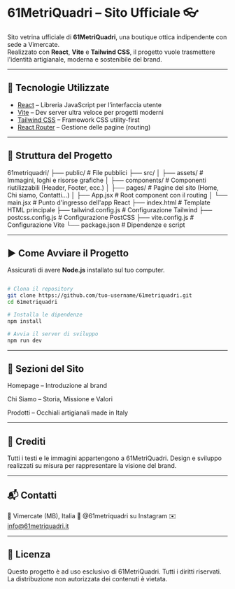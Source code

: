 # 61MetriQuadri – Sito Ufficiale 👓

Sito vetrina ufficiale di **61MetriQuadri**, una boutique ottica indipendente con sede a Vimercate.  
Realizzato con **React**, **Vite** e **Tailwind CSS**, il progetto vuole trasmettere l'identità artigianale, moderna e sostenibile del brand.


---





## 🚀 Tecnologie Utilizzate

- [React](https://reactjs.org/) – Libreria JavaScript per l’interfaccia utente
- [Vite](https://vitejs.dev/) – Dev server ultra veloce per progetti moderni
- [Tailwind CSS](https://tailwindcss.com/) – Framework CSS utility-first
- [React Router](https://reactrouter.com/) – Gestione delle pagine (routing)


---





## 📁 Struttura del Progetto

61metriquadri/
├── public/ # File pubblici
├── src/
│ ├── assets/ # Immagini, loghi e risorse grafiche
│ ├── components/ # Componenti riutilizzabili (Header, Footer, ecc.)
│ ├── pages/ # Pagine del sito (Home, Chi siamo, Contatti...)
│ ├── App.jsx # Root component con il routing
│ └── main.jsx # Punto d'ingresso dell'app React
├── index.html # Template HTML principale
├── tailwind.config.js # Configurazione Tailwind
├── postcss.config.js # Configurazione PostCSS
├── vite.config.js # Configurazione Vite
└── package.json # Dipendenze e script


---





## ▶️ Come Avviare il Progetto

Assicurati di avere **Node.js** installato sul tuo computer.

```bash

# Clona il repository
git clone https://github.com/tuo-username/61metriquadri.git
cd 61metriquadri

# Installa le dipendenze
npm install

# Avvia il server di sviluppo
npm run dev


```


---





## 📌 Sezioni del Sito

Homepage – Introduzione al brand

Chi Siamo – Storia, Missione e Valori

Prodotti – Occhiali artigianali made in Italy


---





## 🧾 Crediti
Tutti i testi e le immagini appartengono a 61MetriQuadri.
Design e sviluppo realizzati su misura per rappresentare la visione del brand.


---





## 📬 Contatti

📍 Vimercate (MB), Italia
📸 @61metriquadri su Instagram
✉️ info@61metriquadri.it


---





## 📄 Licenza

Questo progetto è ad uso esclusivo di 61MetriQuadri.
Tutti i diritti riservati. La distribuzione non autorizzata dei contenuti è vietata.
